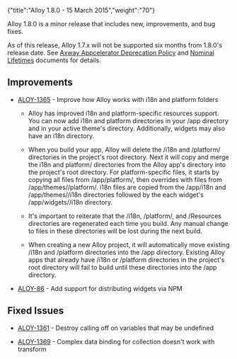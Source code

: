 {"title":"Alloy 1.8.0 - 15 March 2015","weight":"70"} 

Alloy 1.8.0 is a minor release that includes new, improvements, and bug fixes.

As of this release, Alloy 1.7.x will not be supported six months from 1.8.0's release date. See [Axway Appcelerator Deprecation Policy](/docs/appc/AMPLIFY_Appcelerator_Services_Overview/Axway_Appcelerator_Deprecation_Policy/) and [Nominal Lifetimes](/docs/appc/AMPLIFY_Appcelerator_Services_Overview/Axway_Appcelerator_Product_Lifecycle/#NominalLifetimes) documents for details.

## Improvements

*   [ALOY-1365](https://jira.appcelerator.org/browse/ALOY-1365) - Improve how Alloy works with i18n and platform folders
    
    *   Alloy has improved i18n and platform-specific resources support. You can now add i18n and platform directories in your /app directory and in your active theme's directory. Additionally, widgets may also have an i18n directory.
        
    *   When you build your app, Alloy will delete the /i18n and /platform/<platform> directories in the project's root directory. Next it will copy and merge the i18n and platform/<platform> directories from the Alloy app's directory into the project's root directory. For platform-specific files, it starts by copying all files from /app/platform/<platform>, then overrides with files from /app/themes/<theme name>/platform/<platform>. i18n files are copied from the /app/i18n and /app/themes/<theme name>/i18n directories followed by the each widget's /app/widgets/<widget name>/i18n directory.
        
    *   It's important to reiterate that the /i18n, /platform/<platform>, and /Resources directories are regenerated each time you build. Any manual change to files in these directories will be lost during the next build.
        
    *   When creating a new Alloy project, it will automatically move existing /i18n and /platform directories into the /app directory. Existing Alloy apps that already have /i18n or /platform directories in the project's root directory will fail to build until these directories into the /app directory.
        
*   [ALOY-86](https://jira.appcelerator.org/browse/ALOY-86) - Add support for distributing widgets via NPM
    

## Fixed Issues

*   [ALOY-1361](https://jira.appcelerator.org/browse/ALOY-1361) - Destroy calling off on variables that may be undefined
    
*   [ALOY-1369](https://jira.appcelerator.org/browse/ALOY-1369) - Complex data binding for collection doesn't work with transform